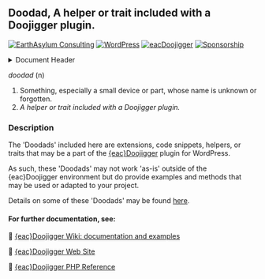 ## Doodad, A helper or trait included with a Doojigger plugin.
[![EarthAsylum Consulting](https://img.shields.io/badge/EarthAsylum-Consulting-0?&labelColor=6e9882&color=707070)](https://earthasylum.com/)
[![WordPress](https://img.shields.io/badge/WordPress-Plugins-grey?logo=wordpress&labelColor=blue)](https://wordpress.org/plugins/search/EarthAsylum/)
[![eacDoojigger](https://img.shields.io/badge/Requires-%7Beac%7DDoojigger-da821d)](https://eacDoojigger.earthasylum.com/)
[![Sponsorship](https://img.shields.io/static/v1?label=Sponsorship&message=%E2%9D%A4&logo=GitHub&color=bf3889)](https://github.com/sponsors/EarthAsylum)

<details><summary>Document Header</summary>

Plugin URI:         https://eacDoojigger.earthasylum.com/  
Author:             [EarthAsylum Consulting](https://www.earthasylum.com)  
Last Updated:       09-Aug-2025  
Contributors:       [earthasylum](https://github.com/earthasylum),[kevinburkholder](https://profiles.wordpress.org/kevinburkholder)  
Donate link:        https://github.com/sponsors/EarthAsylum  
Requires EAC:       3.1  
WordPress URI:      https://wordpress.org/plugins/search/earthasylum/  
GitHub URI:         https://github.com/EarthAsylum/docs.eacDoojigger/wiki/  

</details>

_doodad_ (n)
1. Something, especially a small device or part, whose name is unknown or forgotten.
2. *A helper or trait included with a Doojigger plugin.*

### Description

The 'Doodads' included here are extensions, code snippets, helpers, or traits that may be a part of the [{eac}Doojigger](https://eacdoojigger.earthasylum.com) plugin for WordPress.

As such, these 'Doodads' may not work 'as-is' outside of the {eac}Doojigger environment but do provide examples and methods that may be used or adapted to your project.

Details on some of these 'Doodads' may be found [here](https://github.com/EarthAsylum/docs.eacDoojigger/wiki/How-To).


#### For further documentation, see:

:open_file_folder: [{eac}Doojigger Wiki: documentation and examples](https://github.com/EarthAsylum/docs.eacDoojigger/wiki)

:bookmark_tabs: [{eac}Doojigger Web Site](https://eacdoojigger.earthasylum.com)

:green_book: [{eac}Doojigger PHP Reference](https://earthasylum.github.io/docs.eacDoojigger/)
